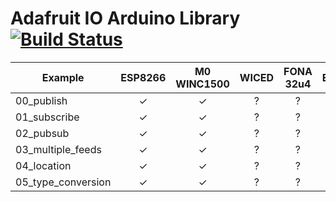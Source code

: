 # Adafruit IO Arduino Library [![Build Status](https://travis-ci.org/adafruit/Adafruit_IO_Arduino.svg?branch=master)](https://travis-ci.org/adafruit/Adafruit_IO_Arduino)

Example            | ESP8266      | M0 WINC1500  | WICED       | FONA 32u4   | Ethernet   |
------------------ | :----------: | :----------: | :---------: | :---------: | :--------: |
00_publish         |      ✓       |      ✓       |      ?      |      ?      |      ?     |
01_subscribe       |      ✓       |      ✓       |      ?      |      ?      |      ?     |
02_pubsub          |      ✓       |      ✓       |      ?      |      ?      |      ?     |
03_multiple_feeds  |      ✓       |      ✓       |      ?      |      ?      |      ?     |
04_location        |      ✓       |      ✓       |      ?      |      ?      |      ?     |
05_type_conversion |      ✓       |      ✓       |      ?      |      ?      |      ?     |
